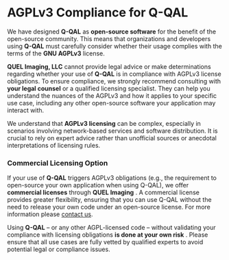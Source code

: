 # **AGPLv3 Compliance for Q-QAL**

We have designed **Q-QAL** as **open-source software** for the benefit of the open-source community. This means that organizations and developers using **Q-QAL** must carefully consider whether their usage complies with the terms of the **GNU AGPLv3** license.

**QUEL Imaging, LLC** cannot provide legal advice or make determinations regarding whether your use of **Q-QAL** is in compliance with AGPLv3 license obligations. To ensure compliance, we strongly recommend consulting with **your legal counsel** or a qualified licensing specialist. They can help you understand the nuances of the AGPLv3 and how it applies to your specific use case, including any other open-source software your application may interact with.

We understand that **AGPLv3 licensing** can be complex, especially in scenarios involving network-based services and software distribution. It is crucial to rely on expert advice rather than unofficial sources or anecdotal interpretations of licensing rules.

### **Commercial Licensing Option**

If your use of **Q-QAL** triggers AGPLv3 obligations (e.g., the requirement to open-source your own application when using Q-QAL), we offer **commercial licenses** through  **QUEL Imaging** . A commercial license provides greater flexibility, ensuring that you can use Q-QAL without the need to release your own code under an open-source license. For more information please [contact us](https://shop.quelimaging.com/resources/#contact).

Using **Q-QAL** – or any other AGPL-licensed code – without validating your compliance with licensing obligations  **is done at your own risk** . Please ensure that all use cases are fully vetted by qualified experts to avoid potential legal or compliance issues.